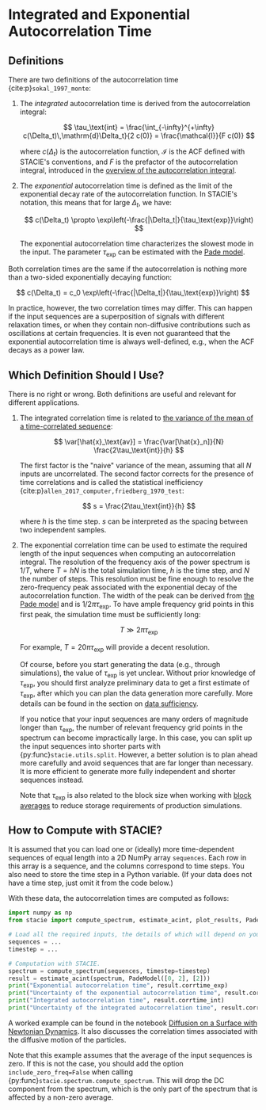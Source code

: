 # Integrated and Exponential Autocorrelation Time

## Definitions

There are two definitions of the autocorrelation time {cite:p}`sokal_1997_monte`:

1. The *integrated* autocorrelation time is derived from the autocorrelation integral:

    $$
        \tau_\text{int}
        = \frac{\int_{-\infty}^{+\infty} c(\Delta_t)\,\mathrm{d}\Delta_t}{2 c(0)}
        = \frac{\mathcal{I}}{F c(0)}
    $$

    where $c(\Delta_t)$ is the autocorrelation function,
    $\mathcal{I}$ is the ACF defined with STACIE's conventions,
    and $F$ is the prefactor of the autocorrelation integral,
    introduced in the [overview of the autocorrelation integral](../theory/overview.md).

2. The *exponential* autocorrelation time is defined as
   the limit of the exponential decay rate of the autocorrelation function.
   In STACIE's notation, this means that for large $\Delta_t$, we have:

    $$
        c(\Delta_t) \propto \exp\left(-\frac{|\Delta_t|}{\tau_\text{exp}}\right)
    $$

    The exponential autocorrelation time characterizes the slowest mode in the input.
    The parameter $\tau_\text{exp}$ can be estimated with the
    [Pade model](#section-pade-target).

Both correlation times are the same if the autocorrelation is nothing more than
a two-sided exponentially decaying function:

$$
    c(\Delta_t) = c_0 \exp\left(-\frac{|\Delta_t|}{\tau_\text{exp}}\right)
$$

In practice, however, the two correlation times may differ.
This can happen if the input sequences
are a superposition of signals with different relaxation times,
or when they contain non-diffusive contributions such as oscillations at certain frequencies.
It is even not guaranteed that the exponential autocorrelation time is always well-defined,
e.g., when the ACF decays as a power law.

## Which Definition Should I Use?

There is no right or wrong.
Both definitions are useful and relevant for different applications.

1. The integrated correlation time is related to [the variance of the mean
   of a time-correlated sequence](error_estimates.md):

    $$
        \var[\hat{x}_\text{av}] = \frac{\var[\hat{x}_n]}{N} \frac{2\tau_\text{int}}{h}
    $$

    The first factor is the "naive" variance of the mean,
    assuming that all $N$ inputs are uncorrelated.
    The second factor corrects for the presence of time correlations
    and is called the statistical inefficiency
    {cite:p}`allen_2017_computer,friedberg_1970_test`:

    $$
        s = \frac{2\tau_\text{int}}{h}
    $$

    where $h$ is the time step.
    $s$ can be interpreted as the spacing between two independent samples.

2. The exponential correlation time can be used to estimate the required length
   of the input sequences when computing an autocorrelation integral.
   The resolution of the frequency axis of the power spectrum is $1/T$,
   where $T=hN$ is the total simulation time,
   $h$ is the time step, and $N$ the number of steps.
   This resolution must be fine enough to resolve the zero-frequency peak
   associated with the exponential decay of the autocorrelation function.
   The width of the peak can be derived from [the Pade model](../theory/model.md)
   and is $1/2\pi\tau_\text{exp}$.
   To have ample frequency grid points in this first peak,
   the simulation time must be sufficiently long:

    $$
        T \gg 2\pi\tau_\text{exp}
    $$

    For example, $T = 20\pi\tau_\text{exp}$ will provide a decent resolution.

    Of course, before you start generating the data (e.g., through simulations),
    the value of $\tau_\text{exp}$ is yet unclear.
    Without prior knowledge of $\tau_\text{exp}$,
    you should first analyze preliminary data to get a first estimate of $\tau_\text{exp}$,
    after which you can plan the data generation more carefully.
    More details can be found in the section on [data sufficiency](../preparing_inputs/data_sufficiency.md).

    If you notice that your input sequences are many orders of magnitude longer than $\tau_\text{exp}$,
    the number of relevant frequency grid points in the spectrum can become impractically large.
    In this case, you can split up the input sequences into shorter parts with
    {py:func}`stacie.utils.split`.
    However, a better solution is to plan ahead more carefully
    and avoid sequences that are far longer than necessary.
    It is more efficient to generate more fully independent and shorter sequences instead.

    Note that $\tau_\text{exp}$ is also related to the block size
    when working with [block averages](../preparing_inputs/block_averages.md)
    to reduce storage requirements of production simulations.

## How to Compute with STACIE?

It is assumed that you can load one or (ideally) more
time-dependent sequences of equal length into a 2D NumPy array `sequences`.
Each row in this array is a sequence, and the columns correspond to time steps.
You also need to store the time step in a Python variable.
(If your data does not have a time step, just omit it from the code below.)

With these data, the autocorrelation times are computed as follows:

```python
import numpy as np
from stacie import compute_spectrum, estimate_acint, plot_results, PadeModel

# Load all the required inputs, the details of which will depend on your use case.
sequences = ...
timestep = ...

# Computation with STACIE.
spectrum = compute_spectrum(sequences, timestep=timestep)
result = estimate_acint(spectrum, PadeModel([0, 2], [2]))
print("Exponential autocorrelation time", result.corrtime_exp)
print("Uncertainty of the exponential autocorrelation time", result.corrtime_exp_std)
print("Integrated autocorrelation time", result.corrtime_int)
print("Uncertainty of the integrated autocorrelation time", result.corrtime_int_std)
```

A worked example can be found in the notebook
[Diffusion on a Surface with Newtonian Dynamics](../examples/surface_diffusion.py).
It also discusses the correlation times associated with the diffusive motion of the particles.

Note that this example assumes that the average of the input sequences is zero.
If this is not the case, you should add the option `include_zero_freq=False`
when calling {py:func}`stacie.spectrum.compute_spectrum`.
This will drop the DC component from the spectrum,
which is the only part of the spectrum that is affected by a non-zero average.
